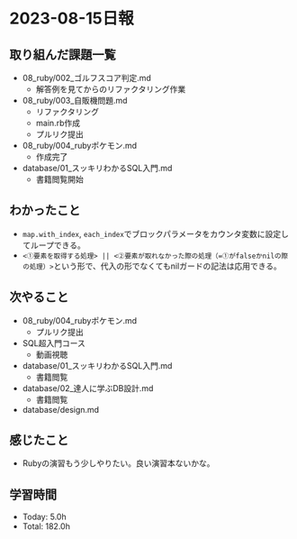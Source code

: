 # 2023-08-15日報

## 取り組んだ課題一覧
* 08_ruby/002_ゴルフスコア判定.md
  * 解答例を見てからのリファクタリング作業
* 08_ruby/003_自販機問題.md
  * リファクタリング
  * main.rb作成
  * プルリク提出
* 08_ruby/004_rubyポケモン.md
  * 作成完了
* database/01_スッキリわかるSQL入門.md
  * 書籍閲覧開始

## わかったこと
* `map.with_index`, `each_index`でブロックパラメータをカウンタ変数に設定してループできる。
* `<①要素を取得する処理> || <②要素が取れなかった際の処理（=①がfalseかnilの際の処理）>`という形で、代入の形でなくてもnilガードの記法は応用できる。

## 次やること
* 08_ruby/004_rubyポケモン.md
  * プルリク提出
* SQL超入門コース
  * 動画視聴
* database/01_スッキリわかるSQL入門.md
  * 書籍閲覧
* database/02_達人に学ぶDB設計.md
  * 書籍閲覧
* database/design.md

## 感じたこと
* Rubyの演習もう少しやりたい。良い演習本ないかな。

## 学習時間
* Today: 5.0h
* Total: 182.0h
